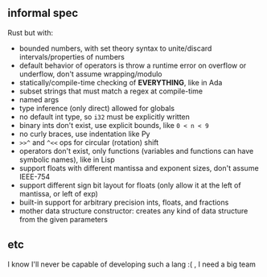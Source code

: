 ## informal spec

Rust but with:

- bounded numbers, with set theory syntax to unite/discard intervals/properties of numbers
- default behavior of operators is throw a runtime error on overflow or underflow, don't assume wrapping/modulo
- statically/compile-time checking of **EVERYTHING**, like in Ada
- subset strings that must match a regex at compile-time
- named args
- type inference (only direct) allowed for globals
- no default int type, so `i32` must be explicitly written
- binary ints don't exist, use explicit bounds, like `0 < n < 9`
- no curly braces, use indentation like Py
- `>>^` and `^<<` ops for circular (rotation) shift
- operators don't exist, only functions (variables and functions can have symbolic names), like in Lisp
- support floats with different mantissa and exponent sizes, don't assume IEEE-754
- support different sign bit layout for floats (only allow it at the left of mantissa, or left of exp)
- built-in support for arbitrary precision ints, floats, and fractions
- mother data structure constructor: creates any kind of data structure from the given parameters

## etc

I know I'll never be capable of developing such a lang :( , I need a big team
